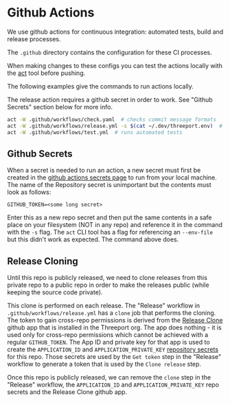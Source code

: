 # Github Actions

We use github actions for continuous integration: automated tests, build and
release processes.

The `.github` directory contains the configuration for these CI processes.

When making changes to these configs you can test the actions locally with the
[act](https://github.com/nektos/act) tool before pushing.

The following examples give the commands to run actions locally.

The release action requires a github secret in order to work.  See "Github
Secrets" section below for more info.

```bash
act -W .github/workflows/check.yaml  # checks commit message formats
act -W .github/workflows/release.yml -s $(cat ~/.dev/threeport.env)  # runs release actions
act -W .github/workflows/test.yml  # runs automated tests
```

## Github Secrets

When a secret is needed to run an action, a new secret must first be created in
the [github actions secrets
page](https://github.com/threeport/threeport/settings/secrets/actions) to run
from your local machine. The name of the Repository secret is unimportant but
the contents must look as follows:

```
GITHUB_TOKEN=<some long secret>
```

Enter this as a new repo secret and then put the same contents in a safe place
on your filesystem (NOT in any repo) and reference it in the command with the
`-s` flag.  The `act` CLI tool has a flag for referencing an `--env-file` but
this didn't work as expected.  The command above does.

## Release Cloning

Until this repo is publicly released, we need to clone releases from this
private repo to a public repo in order to make the releases public (while
keeping the source code private).

This clone is performed on each release.  The "Release" workflow in
`.github/workflows/release.yml` has a `clone` job that performs the
cloning.  The token to gain cross-repo permissions is derived from the [Release
Clone](https://github.com/organizations/threeport/settings/apps/release-clone)
github app that is installed in the Threeport org.  The app does nothing - it
is used only for cross-repo permissions which cannot be achieved with a regular
`GITHUB_TOKEN`.  The App ID and private key for that app is used to create the
`APPLICATION_ID` and `APPLICATION_PRIVATE_KEY` [repository
secrets](https://github.com/threeport/threeport/settings/secrets/actions) for
this repo.  Those secrets are used by the `Get token` step in the "Release"
workflow to generate a token that is used by the `Clone release` step.

Once this repo is publicly released, we can remove the `clone` step in the
"Release" workflow, the `APPLICATION_ID` and `APPLICATION_PRIVATE_KEY` repo
secrets and the Release Clone github app.

